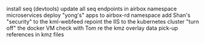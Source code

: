 install seq (devtools)
update all seq endpoints in airbox namespace microservices
deploy "yong's" apps to airbox-rd namespace
add Shan's "security" to the kml-webfeed
repoint the IIS to the kubernetes cluster
"turn off" the docker VM
check with Tom re the kmz overlay data pick-up references in kmz files